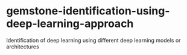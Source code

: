 # gemstone-identification-using-deep-learning-approach
Identification of deep learning using different deep learning models or architectures
